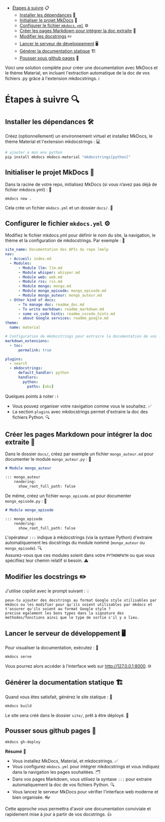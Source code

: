 - [Étapes à suivre](#étapes-à-suivre) 📋
  - [Installer les dépendances](#installer-les-dependances) 🔧
  - [Initialiser le projet MkDocs](#initialiser-le-projet-mkdocs) 🚀
  - [Configurer le fichier `mkdocs.yml`](#configurer-le-fichier-mkdocsyml) ⚙️
  - [Créer les pages Markdown pour intégrer la doc extraite](#créer-les-pages-markdown-pour-intégrer-la-doc-extraite) 📝
  - [Modifier les docstrings](#modifier-les-docstrings) ✏️
  - [Lancer le serveur de développement](#lancer-le-serveur-de-développement) 🖥️
  - [Générer la documentation statique](#générer-la-documentation-statique) 🏗️
  - [Pousser sous github pages](#pousser-sous-github-pages) 🚢

Voici une solution complète pour créer une documentation avec MkDocs et le thème Material, en incluant l'extraction automatique de la doc de vos fichiers .py grâce à l'extension mkdocstrings. ℹ️

# Étapes à suivre 🔍

## Installer les dépendances 🛠️

Créez (optionnellement) un environnement virtuel et installez MkDocs, le thème Material et l'extension mkdocstrings : 💻

```bash
# ajouter a mon env python
pip install mkdocs mkdocs-material "mkdocstrings[python]"
```

## Initialiser le projet MkDocs 🚀

Dans la racine de votre repo, initialisez MkDocs (si vous n’avez pas déjà de fichier mkdocs.yml) : 📁

```bash
mkdocs new .
```

Cela crée un fichier `mkdocs.yml` et un dossier `docs/`. 📂

## Configurer le fichier `mkdocs.yml` ⚙️

Modifiez le fichier mkdocs.yml pour définir le nom du site, la navigation, le thème et la configuration de mkdocstrings. Par exemple : 📝

```yaml
site_name: Documentation des APIs du repo lmelp
nav:
  - Accueil: index.md
  - Modules:
      - Module llm: llm.md
      - Module whisper: whisper.md
      - Module web: web.md
      - Module rss: rss.md
      - Module mongo: mongo.md
      - Module mongo_episode: mongo_episode.md
      - Module mongo_auteur: mongo_auteur.md
  - Other kind of docs:
      - To manage doc: readme_doc.md
      - To write markdown: readme_markdown.md
      - some vs_code hints: readme_vscode_hints.md
      - about Google services: readme_google.md
theme:
  name: material

# Configuration de mkdocstrings pour extraire la documentation de vos .py
markdown_extensions:
  - toc:
      permalink: true

plugins:
  - search
  - mkdocstrings:
      default_handler: python
      handlers:
        python:
          paths: [nbs]  
```

Quelques points à noter : ℹ️

- Vous pouvez organiser votre navigation comme vous le souhaitez. ✅
- La section `plugins` avec mkdocstrings permet d'extraire la doc des fichiers Python. 🔍

## Créer les pages Markdown pour intégrer la doc extraite 📝

Dans le dossier `docs/`, créez par exemple un fichier `mongo_auteur.md` pour documenter le module `mongo_auteur.py` : 📄

```markdown
# Module mongo_auteur

::: mongo_auteur
    rendering:
      show_root_full_path: false
```

De même, créez un fichier `mongo_episode.md` pour documenter `mongo_episode.py` : 📄

```markdown
# Module mongo_episode

::: mongo_episode
    rendering:
      show_root_full_path: false
```

L'opérateur `:::` indique à mkdocstrings (via la syntaxe Python) d'extraire automatiquement les docstrings du module nommé (`mongo_auteur` ou `mongo_episode`). 🔍  
Assurez-vous que ces modules soient dans votre `PYTHONPATH` ou que vous spécifiiez leur chemin relatif si besoin. ⚠️

## Modifier les docstrings ✏️

J'utilise copilot avec le prompt suivant : 💡

```text
peux-tu ajouter des docstrings au format Google style utilisables par mkdocs ou les modifier pour qu'ils soient utilisables par mkdocs et t'assurer qu'ils soient au format Google style ?
precise egalement les bons types dans la signature des methodes/fonctions ainsi que le type de sortie s'il y a lieu.
```

## Lancer le serveur de développement 🖥️

Pour visualiser la documentation, exécutez : 👀

```bash
mkdocs serve
```

Vous pourrez alors accéder à l’interface web sur http://127.0.0.1:8000. 🌐

## Générer la documentation statique 🏗️

Quand vous êtes satisfait, générez le site statique : 🏁

```bash
mkdocs build
```

Le site sera créé dans le dossier `site/`, prêt à être déployé. 🚀

## Pousser sous github pages 🚢

```bash
mkdocs gh-deploy
```

**Résumé** 📝

- Vous installez MkDocs, Material, et mkdocstrings. ✅
- Vous configurez `mkdocs.yml` pour intégrer mkdocstrings et vous indiquez dans la navigation les pages souhaitées. 🗂️
- Dans vos pages Markdown, vous utilisez la syntaxe `:::` pour extraire automatiquement la doc de vos fichiers Python. 🔍
- Vous lancez le serveur MkDocs pour vérifier l'interface web moderne et bien organisée. 👓

Cette approche vous permettra d'avoir une documentation conviviale et rapidement mise à jour à partir de vos docstrings. 👍
